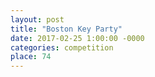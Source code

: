 ```yaml
---
layout: post
title: "Boston Key Party"
date: 2017-02-25 1:00:00 -0000
categories: competition
place: 74
---
```

